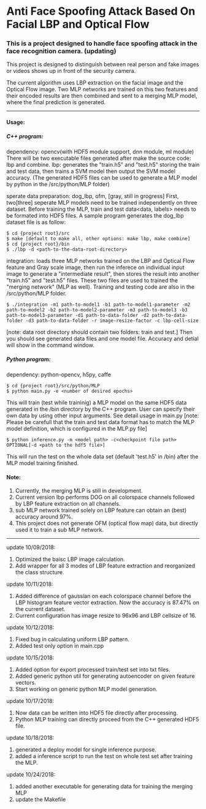 # Anti Face Spoofing Attack Based On Facial LBP and Optical Flow

### This is a project designed to handle face spoofing attack in the face recognition camera. (updating)

This project is designed to distinguish between real person and fake images or videos shows up in front of the security camera.

The current algorithm uses LBP extraction on the facial image and the Optical Flow image. Two MLP networks are trained on this two features and their encoded results are then combined and sent to a merging MLP model, where the final prediction is generated.  

--------------------------
#### Usage:
##### C++ program:
dependency: opencv(with HDF5 module support, dnn module, ml module)
There will be two executable files generated after make the source code: lbp and combine.
lbp: generates the "train.h5" and "test.h5" storing the train and test data, then trains a SVM model then output the SVM model accuracy.
(The generated HDF5 files can be used to generate a MLP model by python in the /src/python/MLP folder)

sperate data preparation: dog_lbp, ofm, [gray, still in grogress]
First, two[three] seperate MLP models need to be trained independently on three dataset. Before training the MLP, train and test data<data, labels> needs to be formated into HDF5 files. 
A sample program generates the dog_lbp dataset file is as follow:
```
$ cd {project root}/src
$ make [default to make all, other options: make lbp, make combine]
$ cd {project root}/bin    
$ ./lbp -d <path-to-the-data-root-directory>  
```
integration: loads three MLP networks trained on the LBP and Optical Flow feature and Gray scale image, then run the inferece on individual input image to generate a "intermediate result", then stores the result into another "train.h5" and "test.h5" files. These two files are used to trained the "merging network" (MLP as well). Training and testing code are also in the /src/python/MLP folder.
```
$ ./integration -m1 path-to-model1 -b1 path-to-model1-parameter -m2 path-to-model2 -b2 path-to-model2-parameter -m3 path-to-model3 -b3 path-to-model3-parameter -d1 path-to-data-folder -d2 path-to-data-folder -d3 path-to-data-folder -r image-resize-factor -c lbp-cell-size
```
[note: data root directory should contain two folders: train and test.]
Then you should see generated data files and one model file. Accuracy and detial will show in the command window. 

##### Python program:
dependency: python-opencv, h5py, caffe
```
$ cd {project root}/src/python/MLP
$ python main.py -e <number of desired epochs> 
```
This will train (test while traininig) a MLP model on the same HDF5 data generated in the /bin directory by the C++ program. User can specify their own data by using other input arguments. See detail usage in main.py
[note: Please be carefull that the train and test data format has to match the MLP model definition, which is configured in the MLP.py file]

```
$ python inference.py -m <model path> -c<checkpoint file path> OPTIONAL[-d <path to the hdf5 file>]
```
This will run the test on the whole data set (default 'test.h5' in /bin) after the MLP model training finished.


#### Note:
  1. Currently, the merging MLP is still in development.
  2. Current version lbp performs DOG on all colorspace channels followed by LBP feature extraction on all channels.
  3. sub MLP network trained solely on LBP feature can obtain an (best) accuracy around 97%.
  4. This project does not generate OFM (optical flow map) data, but directly used it to train a sub MLP network.

---------------------
update 10/09/2018:
  1. Optimized the baisc LBP image calculation.
  2. Add wrapper for all 3 modes of LBP feature extraction and reorganized the class structure.
  
update 10/11/2018:
  1. Added difference of gaussian on each colorspace channel before the LBP histogram feature vector extraction. Now the accuracy is 87.47% on the current dataset.
  2. Current configuration has image resize to 96x96 and LBP cellsize of 16.

update 10/12/2018:
  1. Fixed bug in calculating uniform LBP pattern.
  2. Added test only option in main.cpp
  
update 10/15/2018:
  1. Added option for export processed train/test set into txt files.
  2. Added generic python util for generating autoencoder on given feature vectors.
  3. Start working on generic python MLP model generation. 

update 10/17/2018:
  1. Now data can be written into HDF5 file directly after processing.
  2. Python MLP training can directly proceed from the C++ generated HDF5 file.

update 10/18/2018:
  1. generated a deploy model for single inference purpose. 
  2. added a inference script to run the test on whole test set after training the MLP.

update 10/24/2018:
  1. added another executable for generating data for training the merging MLP
  2. update the Makefile
  
